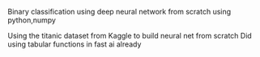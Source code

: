 Binary classification using deep neural network from scratch using python,numpy

Using the titanic dataset from Kaggle to build neural net from scratch
Did using tabular functions in fast ai already

